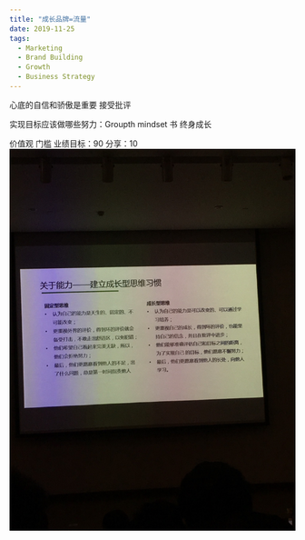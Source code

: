 ```yaml
---
title: "成长品牌=流量"
date: 2019-11-25
tags:
  - Marketing
  - Brand Building
  - Growth
  - Business Strategy
---
```


心底的自信和骄傲是重要 接受批评

实现目标应该做哪些努力：Groupth mindset 书 终身成长

价值观 门槛
业绩目标：90
分享：10
![alt text](image.png)